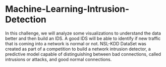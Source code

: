 # Machine-Learning-Intrusion-Detection


In this challenge, we will analyze some visualizations to understand the data better and then build an IDS. A good IDS will be able to identify if new traffic that is coming into a network is normal or not.
NSL-KDD DataSet was created as part of a competition to build a network intrusion detector, a predictive model capable of distinguishing between bad connections, called intrusions or attacks, and good normal connections.
